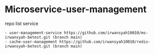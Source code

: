# Microservice-user-management
repo list service

    - user-management-service https://github.com/irwansyah10010/ms-irwansyah-betest.git (branch main)
    - cache-user-management https://github.com/irwansyah10010/redis-irwansyah-betest.git (branch main)
